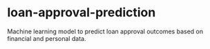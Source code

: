 # loan-approval-prediction
Machine learning model to predict loan approval outcomes based on financial and personal data.
